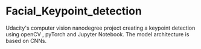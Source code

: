 # Facial_Keypoint_detection
Udacity's computer vision nanodegree project creating a keypoint detection using openCV , pyTorch and Jupyter Notebook. The model architecture is based on CNNs.
